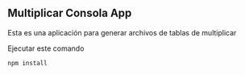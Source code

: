 

## Multiplicar Consola App

Esta es una aplicación para generar archivos de tablas de multiplicar

Ejecutar este comando

```
npm install
```